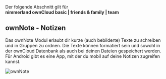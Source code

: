 <div class="alert alert-info">
Der folgende Abschnitt gilt für <br>
<strong>nimmerland ownCloud basic | friends & family | team</strong>
</div>

## ownNote - Notizen
Das ownNote Modul erlaubt dir kurze (auch bebilderte) Texte zu schreiben und in Gruppen zu ordnen. Die Texte können formatiert sein und sowohl in der ownCloud Datenbank als auch bei deinen Dateien gespeichert werden. Für Android gibt es eine App, mit der du mobil auf deine Notizen zugreifen kannst.

![ownNote](https://lehre.nimmerland.de/s/sndYct2qUqo5E4g/download)

